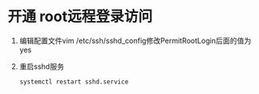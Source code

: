 # 开通 root远程登录访问

1. 编辑配置文件vim /etc/ssh/sshd_config修改PermitRootLogin后面的值为yes

2. 重启sshd服务

   ```shell
   systemctl restart sshd.service
   ```

   